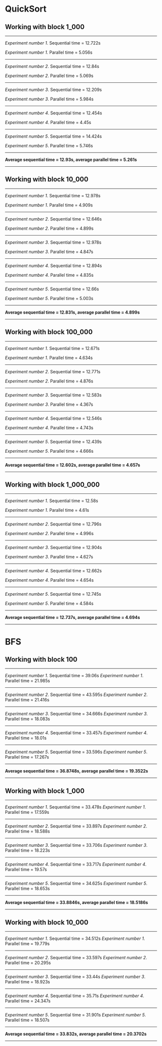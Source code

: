# QuickSort

## Working with block 1_000

---------------------------------
*Experiment number 1*. Sequential time = 12.722s

*Experiment number 1*. Parallel time = 5.056s

---------------------------------

*Experiment number 2*. Sequential time = 12.84s

*Experiment number 2*. Parallel time = 5.069s

---------------------------------

*Experiment number 3*. Sequential time = 12.209s

*Experiment number 3*. Parallel time = 5.984s

---------------------------------

*Experiment number 4*. Sequential time = 12.454s

*Experiment number 4*. Parallel time = 4.45s

---------------------------------

*Experiment number 5*. Sequential time = 14.424s

*Experiment number 5*. Parallel time = 5.746s

---------------------------------

**Average sequential time = 12.93s, average parallel time = 5.261s**

---------------------------------

## Working with block 10_000

---------------------------------

*Experiment number 1*. Sequential time = 12.978s

*Experiment number 1*. Parallel time = 4.909s

---------------------------------

*Experiment number 2*. Sequential time = 12.646s

*Experiment number 2*. Parallel time = 4.899s

---------------------------------

*Experiment number 3*. Sequential time = 12.978s

*Experiment number 3*. Parallel time = 4.847s

---------------------------------

*Experiment number 4*. Sequential time = 12.894s

*Experiment number 4*. Parallel time = 4.835s

---------------------------------

*Experiment number 5*. Sequential time = 12.66s

*Experiment number 5*. Parallel time = 5.003s

---------------------------------

**Average sequential time = 12.831s, average parallel time = 4.899s**

---------------------------------

## Working with block 100_000

---------------------------------

*Experiment number 1*. Sequential time = 12.671s

*Experiment number 1*. Parallel time = 4.634s

---------------------------------

*Experiment number 2*. Sequential time = 12.771s

*Experiment number 2*. Parallel time = 4.876s

---------------------------------

*Experiment number 3*. Sequential time = 12.583s

*Experiment number 3*. Parallel time = 4.367s

---------------------------------

*Experiment number 4*. Sequential time = 12.546s

*Experiment number 4*. Parallel time = 4.743s

---------------------------------

*Experiment number 5*. Sequential time = 12.439s

*Experiment number 5*. Parallel time = 4.666s

---------------------------------

**Average sequential time = 12.602s, average parallel time = 4.657s**

---------------------------------

## Working with block 1_000_000

---------------------------------

*Experiment number 1*. Sequential time = 12.58s

*Experiment number 1*. Parallel time = 4.61s

---------------------------------

*Experiment number 2*. Sequential time = 12.796s

*Experiment number 2*. Parallel time = 4.996s

---------------------------------

*Experiment number 3*. Sequential time = 12.904s

*Experiment number 3*. Parallel time = 4.627s

---------------------------------

*Experiment number 4*. Sequential time = 12.662s

*Experiment number 4*. Parallel time = 4.654s

---------------------------------

*Experiment number 5*. Sequential time = 12.745s

*Experiment number 5*. Parallel time = 4.584s

---------------------------------

**Average sequential time = 12.737s, average parallel time = 4.694s**

---------------------------------

# BFS

## Working with block 100

---------------------------------

*Experiment number 1*. Sequential time = 39.06s
*Experiment number 1*. Parallel time = 21.985s

---------------------------------

*Experiment number 2*. Sequential time = 43.595s
*Experiment number 2*. Parallel time = 21.416s

---------------------------------

*Experiment number 3*. Sequential time = 34.666s
*Experiment number 3*. Parallel time = 18.083s

---------------------------------

*Experiment number 4*. Sequential time = 33.457s
*Experiment number 4*. Parallel time = 18.01s

---------------------------------

*Experiment number 5*. Sequential time = 33.596s
*Experiment number 5*. Parallel time = 17.267s

---------------------------------

**Average sequential time = 36.8748s, average parallel time = 19.3522s**

---------------------------------

## Working with block 1_000

---------------------------------

*Experiment number 1*. Sequential time = 33.478s
*Experiment number 1*. Parallel time = 17.559s

---------------------------------

*Experiment number 2*. Sequential time = 33.897s
*Experiment number 2*. Parallel time = 18.588s

---------------------------------

*Experiment number 3*. Sequential time = 33.706s
*Experiment number 3*. Parallel time = 18.223s

---------------------------------

*Experiment number 4*. Sequential time = 33.717s
*Experiment number 4*. Parallel time = 19.57s

---------------------------------

*Experiment number 5*. Sequential time = 34.625s
*Experiment number 5*. Parallel time = 18.653s

---------------------------------

**Average sequential time = 33.8846s, average parallel time = 18.5186s**

---------------------------------

## Working with block 10_000

---------------------------------

*Experiment number 1*. Sequential time = 34.512s
*Experiment number 1*. Parallel time = 19.779s

---------------------------------

*Experiment number 2*. Sequential time = 33.597s
*Experiment number 2*. Parallel time = 20.295s

---------------------------------

*Experiment number 3*. Sequential time = 33.44s
*Experiment number 3*. Parallel time = 18.923s

---------------------------------

*Experiment number 4*. Sequential time = 35.71s
*Experiment number 4*. Parallel time = 24.347s

---------------------------------

*Experiment number 5*. Sequential time = 31.901s
*Experiment number 5*. Parallel time = 18.507s

---------------------------------

**Average sequential time = 33.832s, average parallel time = 20.3702s**

---------------------------------